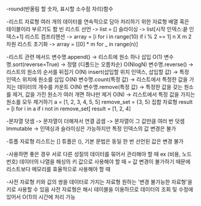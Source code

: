 -round(반올림 할 숫자, 표시할 소수점 자리)함수


-리스트 자료형 
여러 개의 데이터를 연속적으로 담아 처리하기 위한 자료형
배열 혹은 테이블이라 부르기도 함
빈 리스트 선언 -> list = []
슬라이싱 -> list[시작 인덱스:끝 인덱스+1]
리스트 컴프리헨션 -> array = [i for i in range(10) if i % 2 == 1]
n X m 2차원 리스트 초기화 -> array = [[0] * m for _ in range(n)]

-리스트 관련 메서드
변수명.append() -> 리스트에 원소 하나 삽입 O(1)
변수명.sort(reverse=True) -> 정렬 (디폴드는 오름차순) O(NlogN)
변수명.reverse() -> 리스트의 원소의 순서를 뒤집기 O(N)
insert(삽입할 위치 인덱스, 삽입할 값) -> 특정 인덱스 위치에 원소를 삽입 O(N)
변수명.count(특정 값) -> 리스트에서 특정한 값을 가지는 데이터의 개수를 카운트 O(N)
변수명.remove(특정 값) -> 특정한 값을 갖는 원소를 제거, 값을 가진 원소가 여러 개면 하나만 제거 O(N)
-> 리스트에서 특정 값을 가지는 원소를 모두 제거하기
a = [1, 2, 3, 4, 5, 5]
remove_set = {3, 5} 집합 자료형
result = [i for i in a if i not in remove_set]
result = [1, 2, 4]


-문자열
덧셈 -> 문자열이 더해져서 연결
곱셈 -> 문자열이 그 값만큼 여러 번 덧셈
lmmutable -> 인덱싱과 슬라이싱은 가능하지만 특정 인덱스의 값 변경은 불가 


-튜플 자료형
리스트는 [] 튜플은 (), 기본 문법은 동일
한 번 선언된 값은 변경 불가

-사용하면 좋은 경우
서로 다른 성질의 데이터를 묶어서 관리해야 할 때 ex (비용, 노드 번호)
데이터의 나열을 해싱의 키 값으로 사용해야 할 때 = 값 변경이 불가하기 때문에
리스트보다 메모리를 효율적으로 사용해야 할 때

-사전 자료형
키와 값의 쌍을 데이터로 가지는 자료형
원하는 '변경 불가능한 자료형'을 키로 사용할 수 있음
사전 자료형은 해시 테이블을 이용하므로 데이터의 조회 및 수정에 있어서 O(1)의 시간에 처리 가능